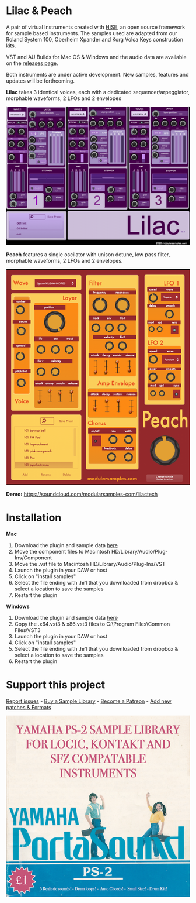 
# Lilac & Peach

A pair of virtual Instruments created with [HISE](http://hise.audio), an open source framework for sample based instruments. The samples used are adapted from our Roland System 100, Oberheim Xpander and Korg Volca Keys construction kits. 

 

VST and AU Builds for Mac OS & Windows and the audio data are available on the [releases page](https://github.com/publicsamples/Lilac-Peach/releases).

Both instruments are under active development. New samples, features and updates will be forthcoming.


**Lilac** takes 3  identical voices, each with a dedicated sequencer/arpeggiator, morphable waveforms, 2 LFOs and 2 envelopes


![Lilac](https://raw.githubusercontent.com/publicsamples/Public-Samples/master/lilac.png)


**Peach** features a single oscilator with unison detune, low pass filter, morphable waveforms, 2 LFOs and 2 envelopes.

![Peach](https://raw.githubusercontent.com/publicsamples/Lilac-Peach/master/Peach/Peach.png)


**Demo:** https://soundcloud.com/modularsamples-com/lilactech
  

# Installation

  

**Mac**

  

1. Download the plugin and sample data [here](https://github.com/publicsamples/Lilac-Peach/releases)
2. Move the component files to  Macintosh HD/Library/Audio/Plug-Ins/Component
3. Move the .vst file to  Macintosh HD/Library/Audio/Plug-Ins/VST
4. Launch the plugin in your DAW or host
5. Click on "install samples"
6. Select the file ending with .hr1 that you downloaded from dropbox & select a location to save the samples
7. Restart the plugin

  

**Windows**

  

1. Download the plugin and sample data [here](https://github.com/publicsamples/Lilac-Peach/releases)
2. Copy the .x64.vst3 & x86.vst3 files to  C:\Program Files\Common Files\VST3
3. Launch the plugin in your DAW or host
4. Click on "install samples"
5. Select the file ending with .hr1 that you downloaded from dropbox & select a location to save the samples
6. Restart the plugin

 

# Support this project

[Report issues](/issues) - [Buy a Sample Library](https://gumroad.com/modularsamples) - [Become a Patreon](https://www.patreon.com/modularsamples) - [Add new patches & Formats](/pulls)

[
![Sample library disks](https://github.com/publicsamples/Public-Samples/blob/master/images/ps2small.png?raw=true)
](https://gum.co/YamahaPS-2SampleLibrary)
